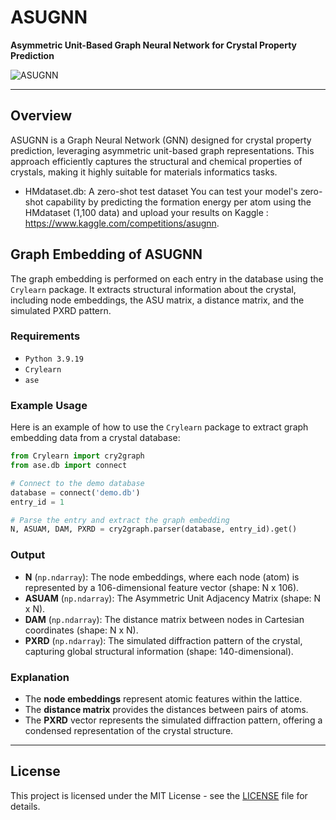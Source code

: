 
# ASUGNN

**Asymmetric Unit-Based Graph Neural Network for Crystal Property Prediction**

![ASUGNN](https://github.com/user-attachments/assets/ecd5c325-a1a6-49f1-9f41-c4fc4aa48c1f)

---

## Overview

ASUGNN is a Graph Neural Network (GNN) designed for crystal property prediction, leveraging asymmetric unit-based graph representations. This approach efficiently captures the structural and chemical properties of crystals, making it highly suitable for materials informatics tasks.


+ HMdataset.db: A zero-shot test dataset
You can test your model's zero-shot capability by predicting the formation energy per atom using the HMdataset (1,100 data) and upload your results on Kaggle : https://www.kaggle.com/competitions/asugnn.


## Graph Embedding of ASUGNN

The graph embedding is performed on each entry in the database using the `Crylearn` package. It extracts structural information about the crystal, including node embeddings, the ASU matrix, a distance matrix, and the simulated PXRD pattern.


### Requirements

- `Python 3.9.19`
- `Crylearn`
- `ase`

### Example Usage

Here is an example of how to use the `Crylearn` package to extract graph embedding data from a crystal database:

```python
from Crylearn import cry2graph
from ase.db import connect

# Connect to the demo database
database = connect('demo.db')
entry_id = 1

# Parse the entry and extract the graph embedding
N, ASUAM, DAM, PXRD = cry2graph.parser(database, entry_id).get()
```

### Output

- **N** (`np.ndarray`): The node embeddings, where each node (atom) is represented by a 106-dimensional feature vector (shape: N x 106).
- **ASUAM** (`np.ndarray`): The Asymmetric Unit Adjacency Matrix (shape: N x N).
- **DAM** (`np.ndarray`): The distance matrix between nodes in Cartesian coordinates (shape: N x N).
- **PXRD** (`np.ndarray`): The simulated diffraction pattern of the crystal, capturing global structural information (shape: 140-dimensional).

### Explanation

- The **node embeddings** represent atomic features within the lattice.
- The **distance matrix** provides the distances between pairs of atoms.
- The **PXRD** vector represents the simulated diffraction pattern, offering a condensed representation of the crystal structure.

---

## License

This project is licensed under the MIT License - see the [LICENSE](./LICENSE) file for details.



